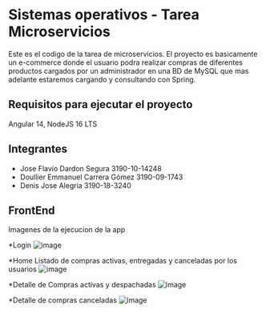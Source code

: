 # Sistemas operativos - Tarea Microservicios

Este es el codigo de la tarea de microservicios.
El proyecto es basicamente un e-commerce donde el usuario podra realizar compras de diferentes productos cargados por un administrador en una BD de MySQL que mas adelante estaremos cargando y consultando con Spring.

## Requisitos para ejecutar el proyecto

Angular 14, NodeJS 16 LTS

## Integrantes

* Jose Flavio Dardon Segura 3190-10-14248
* Doullier Emmanuel Carrera Gómez 3190-09-1743
* Denis Jose Alegria 3190-18-3240

## FrontEnd

Imagenes de la ejecucion de la app

*Login
![image](https://user-images.githubusercontent.com/82725198/183257176-b64d1df0-a2b0-4c18-b983-43abd3af7972.png)

*Home
Listado de compras activas, entregadas y canceladas por los usuarios
![image](https://user-images.githubusercontent.com/82725198/183257521-44110387-dc5c-4314-b92d-c7e5b2e263dd.png)

*Detalle de Compras activas y despachadas
![image](https://user-images.githubusercontent.com/82725198/183257599-cdc28adf-56a9-47db-996e-ee3862c62e5e.png)

*Detalle de compras canceladas
![image](https://user-images.githubusercontent.com/82725198/183257627-aa473835-c36e-44c6-9607-d86a5dbeb08f.png)
